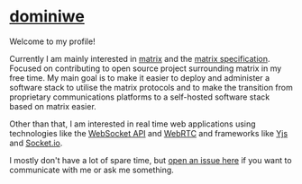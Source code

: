 # [dominiwe](https://github.com/dominiwe)

Welcome to my profile!

Currently I am mainly interested in [matrix](https://matrix.org/) and the [matrix specification](https://spec.matrix.org/latest/). Focused on contributing to open source project surrounding matrix in my free time. My main goal is to make it easier to deploy and administer a software stack to utilise the matrix protocols and to make the transition from proprietary communications platforms to a self-hosted software stack based on matrix easier.

Other than that, I am interested in real time web applications using technologies like the [WebSocket API](https://developer.mozilla.org/en-US/docs/Web/API/WebSockets_API) and [WebRTC](https://webrtc.org/) and frameworks like [Yjs](https://github.com/yjs/yjs) and [Socket.io](https://socket.io/).

I mostly don't have a lot of spare time, but [open an issue here](https://github.com/dominiwe/dominiwe/issues/new) if you want to communicate with me or ask me something.
